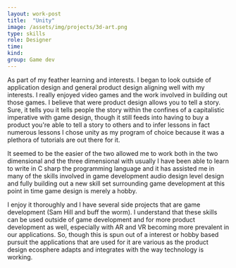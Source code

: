 ```yaml
---
layout: work-post
title:  "Unity"
image: /assets/img/projects/3d-art.png
type: skills
role: Designer
time: 
kind: 
group: Game dev
---
```


As part of my feather learning and interests. I began to look outside of application design and general product design aligning well with my interests.
 I really enjoyed video games and the work involved in building out those games. I believe that were product design allows you to tell a story.
Sure, it tells you it tells people the story within the confines of a capitalistic imperative with game design, though it still feeds into having to buy a product you're able to tell a story to others and to infer lessons in fact numerous lessons I chose unity as my program of choice because it was a plethora of tutorials are out there for it. 

It seemed to be the easier of the two allowed me to work both in the two dimensional and the three dimensional with usually I have been able to learn to write in C sharp the programming language and it has assisted me in many of the skills involved in game development audio design level design and fully building out a new skill set surrounding game development at this point in time game design is merely a hobby.

I enjoy it thoroughly and I have several side projects that are game development (Sam Hill and buff the worm). I understand that these skills can be used outside of game development and for more product development as well, especially with AR and VR becoming more prevalent in our applications. So, though this is spun out of a interest or hobby based pursuit the applications that are used for it are various as the product design ecosphere adapts and integrates with the way technology is working.